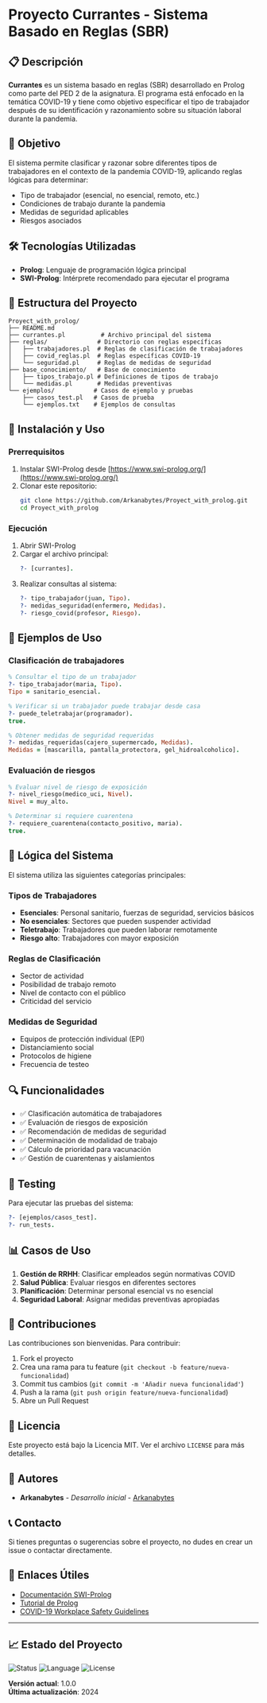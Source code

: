 # Proyecto Currantes - Sistema Basado en Reglas (SBR)

## 📋 Descripción

**Currantes** es un sistema basado en reglas (SBR) desarrollado en Prolog como parte del PED 2 de la asignatura. El programa está enfocado en la temática COVID-19 y tiene como objetivo especificar el tipo de trabajador después de su identificación y razonamiento sobre su situación laboral durante la pandemia.

## 🎯 Objetivo

El sistema permite clasificar y razonar sobre diferentes tipos de trabajadores en el contexto de la pandemia COVID-19, aplicando reglas lógicas para determinar:
- Tipo de trabajador (esencial, no esencial, remoto, etc.)
- Condiciones de trabajo durante la pandemia
- Medidas de seguridad aplicables
- Riesgos asociados

## 🛠️ Tecnologías Utilizadas
- **Prolog**: Lenguaje de programación lógica principal
- **SWI-Prolog**: Intérprete recomendado para ejecutar el programa

## 📁 Estructura del Proyecto

```
Proyect_with_prolog/
├── README.md
├── currantes.pl          # Archivo principal del sistema
├── reglas/              # Directorio con reglas específicas
│   ├── trabajadores.pl  # Reglas de clasificación de trabajadores
│   ├── covid_reglas.pl  # Reglas específicas COVID-19
│   └── seguridad.pl     # Reglas de medidas de seguridad
├── base_conocimiento/   # Base de conocimiento
│   ├── tipos_trabajo.pl # Definiciones de tipos de trabajo
│   └── medidas.pl       # Medidas preventivas
└── ejemplos/           # Casos de ejemplo y pruebas
    ├── casos_test.pl   # Casos de prueba
    └── ejemplos.txt    # Ejemplos de consultas
```

## 🚀 Instalación y Uso

### Prerrequisitos

1. Instalar SWI-Prolog desde [https://www.swi-prolog.org/](https://www.swi-prolog.org/)
2. Clonar este repositorio:
   ```bash
   git clone https://github.com/Arkanabytes/Proyect_with_prolog.git
   cd Proyect_with_prolog
   ```

### Ejecución

1. Abrir SWI-Prolog
2. Cargar el archivo principal:
   ```prolog
   ?- [currantes].
   ```
3. Realizar consultas al sistema:
   ```prolog
   ?- tipo_trabajador(juan, Tipo).
   ?- medidas_seguridad(enfermero, Medidas).
   ?- riesgo_covid(profesor, Riesgo).
   ```

## 📖 Ejemplos de Uso

### Clasificación de trabajadores
```prolog
% Consultar el tipo de un trabajador
?- tipo_trabajador(maria, Tipo).
Tipo = sanitario_esencial.

% Verificar si un trabajador puede trabajar desde casa
?- puede_teletrabajar(programador).
true.

% Obtener medidas de seguridad requeridas
?- medidas_requeridas(cajero_supermercado, Medidas).
Medidas = [mascarilla, pantalla_protectora, gel_hidroalcoholico].
```

### Evaluación de riesgos
```prolog
% Evaluar nivel de riesgo de exposición
?- nivel_riesgo(medico_uci, Nivel).
Nivel = muy_alto.

% Determinar si requiere cuarentena
?- requiere_cuarentena(contacto_positivo, maria).
true.
```

## 🧠 Lógica del Sistema

El sistema utiliza las siguientes categorías principales:

### Tipos de Trabajadores
- **Esenciales**: Personal sanitario, fuerzas de seguridad, servicios básicos
- **No esenciales**: Sectores que pueden suspender actividad
- **Teletrabajo**: Trabajadores que pueden laborar remotamente
- **Riesgo alto**: Trabajadores con mayor exposición

### Reglas de Clasificación
- Sector de actividad
- Posibilidad de trabajo remoto
- Nivel de contacto con el público
- Criticidad del servicio

### Medidas de Seguridad
- Equipos de protección individual (EPI)
- Distanciamiento social
- Protocolos de higiene
- Frecuencia de testeo

## 🔍 Funcionalidades

- ✅ Clasificación automática de trabajadores
- ✅ Evaluación de riesgos de exposición
- ✅ Recomendación de medidas de seguridad
- ✅ Determinación de modalidad de trabajo
- ✅ Cálculo de prioridad para vacunación
- ✅ Gestión de cuarentenas y aislamientos

## 🧪 Testing

Para ejecutar las pruebas del sistema:

```prolog
?- [ejemplos/casos_test].
?- run_tests.
```

## 📊 Casos de Uso

1. **Gestión de RRHH**: Clasificar empleados según normativas COVID
2. **Salud Pública**: Evaluar riesgos en diferentes sectores
3. **Planificación**: Determinar personal esencial vs no esencial
4. **Seguridad Laboral**: Asignar medidas preventivas apropiadas

## 🤝 Contribuciones

Las contribuciones son bienvenidas. Para contribuir:

1. Fork el proyecto
2. Crea una rama para tu feature (`git checkout -b feature/nueva-funcionalidad`)
3. Commit tus cambios (`git commit -m 'Añadir nueva funcionalidad'`)
4. Push a la rama (`git push origin feature/nueva-funcionalidad`)
5. Abre un Pull Request

## 📄 Licencia

Este proyecto está bajo la Licencia MIT. Ver el archivo `LICENSE` para más detalles.

## 👥 Autores

- **Arkanabytes** - *Desarrollo inicial* - [Arkanabytes](https://github.com/Arkanabytes)

## 📞 Contacto
Si tienes preguntas o sugerencias sobre el proyecto, no dudes en crear un issue o contactar directamente.

## 🔗 Enlaces Útiles

- [Documentación SWI-Prolog](https://www.swi-prolog.org/pldoc/doc_for?object=manual)
- [Tutorial de Prolog](https://www.cpp.edu/~jrfisher/www/prolog_tutorial/contents.html)
- [COVID-19 Workplace Safety Guidelines](https://www.who.int/publications/i/item/considerations-for-public-health-and-social-measures-in-the-workplace-in-the-context-of-covid-19)

---

## 📈 Estado del Proyecto

![Status](https://img.shields.io/badge/status-active-brightgreen)
![Language](https://img.shields.io/badge/language-Prolog-orange)
![License](https://img.shields.io/badge/license-MIT-blue)

**Versión actual**: 1.0.0  
**Última actualización**: 2024

